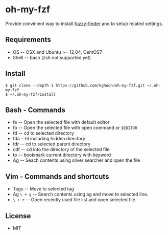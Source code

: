 oh-my-fzf
=========

Provide convinient way to install [fuzzy-finder](https://github.com/junegunn/fzf.git)
and to setup related settings.

Requirements
------------
- OS -- OSX and Ubuntu >= 12.04, CentOS7
- Shell -- bash (zsh not supported yet)

Install
-------

```
$ git clone --depth 1 https://github.com/kghoon/oh-my-fzf.git ~/.oh-my-fzf
$ ~/.oh-my-fzf/install
```

Bash - Commands
---------------
- fe -- Open the selected file with default editor
- fo -- Open the selected file with open command or ```$EDITOR```
- fd -- cd to selected directory
- fda - ```fd``` including hidden directory
- fdr --  cd to  selected parent directory
- cdf -- cd into the directory of the selected file
- to -- bookmark current directory with keyword
- Ag -- Seach contents using silver searcher and open the file 


Vim - Commands and shortcuts
----------------------------
- Tags -- Move to selected tag
- Ag ```\ + g``` -- Search contents using ag and move to selected line.
- ```\ + r``` -- Open recently used file list and open selected file.


License
-------
- MIT


